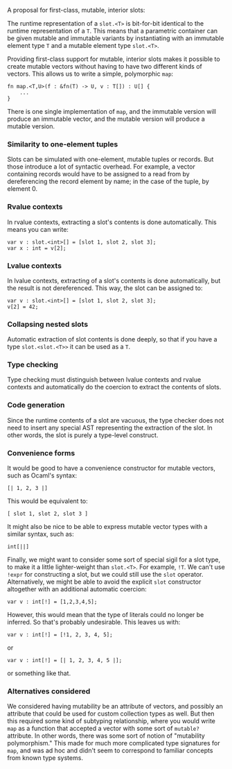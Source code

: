 A proposal for first-class, mutable, interior slots:

The runtime representation of a `slot.<T>` is bit-for-bit identical to the runtime representation of a `T`. This means that a parametric container can be given mutable and immutable variants by instantiating with an immutable element type `T` and a mutable element type `slot.<T>`.

Providing first-class support for mutable, interior slots makes it possible to create mutable vectors without having to have two different kinds of vectors. This allows us to write a simple, polymorphic `map`:

    fn map.<T,U>(f : &fn(T) -> U, v : T[]) : U[] {
        ...
    }

There is one single implementation of `map`, and the immutable version will produce an immutable vector, and the mutable version will produce a mutable version.

### Similarity to one-element tuples

Slots can be simulated with one-element, mutable tuples or records. But those introduce a lot of syntactic overhead. For example, a vector containing records would have to be assigned to a read from by dereferencing the record element by name; in the case of the tuple, by element 0.

### Rvalue contexts

In rvalue contexts, extracting a slot's contents is done automatically. This means you can write:

    var v : slot.<int>[] = [slot 1, slot 2, slot 3];
    var x : int = v[2];

### Lvalue contexts

In lvalue contexts, extracting of a slot's contents is done automatically, but the result is not dereferenced. This way, the slot can be assigned to:

    var v : slot.<int>[] = [slot 1, slot 2, slot 3];
    v[2] = 42;

### Collapsing nested slots

Automatic extraction of slot contents is done deeply, so that if you have a type `slot.<slot.<T>>` it can be used as a `T`.

### Type checking

Type checking must distinguish between lvalue contexts and rvalue contexts and automatically do the coercion to extract the contents of slots.

### Code generation

Since the runtime contents of a slot are vacuous, the type checker does not need to insert any special AST representing the extraction of the slot. In other words, the slot is purely a type-level construct.

### Convenience forms

It would be good to have a convenience constructor for mutable vectors, such as Ocaml's syntax:

    [| 1, 2, 3 |]

This would be equivalent to:

    [ slot 1, slot 2, slot 3 ]

It might also be nice to be able to express mutable vector types with a similar syntax, such as:

    int[||]

Finally, we might want to consider some sort of special sigil for a slot type, to make it a little lighter-weight than `slot.<T>`. For example, `!T`. We can't use `!expr` for constructing a slot, but we could still use the `slot` operator. Alternatively, we might be able to avoid the explicit `slot` constructor altogether with an additional automatic coercion:

    var v : int[!] = [1,2,3,4,5];

However, this would mean that the type of literals could no longer be inferred. So that's probably undesirable. This leaves us with:

    var v : int[!] = [!1, 2, 3, 4, 5];

or

    var v : int[!] = [| 1, 2, 3, 4, 5 |];

or something like that.

### Alternatives considered

We considered having mutability be an attribute of vectors, and possibly an attribute that could be used for custom collection types as well. But then this required some kind of subtyping relationship, where you would write `map` as a function that accepted a vector with some sort of `mutable?` attribute. In other words, there was some sort of notion of "mutability polymorphism." This made for much more complicated type signatures for `map`, and was ad hoc and didn't seem to correspond to familiar concepts from known type systems.
